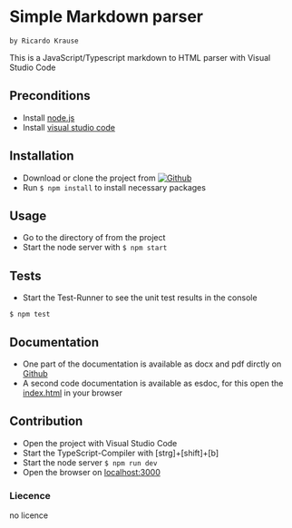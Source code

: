 # Simple Markdown parser
    by Ricardo Krause
    
This is a JavaScript/Typescript markdown to HTML parser with Visual Studio Code


## Preconditions
* Install [node.js](https://nodejs.org/en/)
* Install [visual studio code](https://code.visualstudio.com/)


## Installation
* Download or clone the project from [![Github](https://github.frapsoft.com/social/github.png)](https://github.com/thimmy687/Simple-MD2HTML)
* Run `$ npm install` to install necessary packages

## Usage
* Go to the directory of from the project
* Start the node server with `$ npm start`

## Tests
- Start the Test-Runner to see the unit test results in the console
```
$ npm test
```
## Documentation

* One part of the documentation is available as docx and pdf dirctly on [Github](https://github.com/thimmy687/Simple-MD2HTML/tree/master/docu)
* A second code documentation is available as esdoc, for this open the [index.html](./docu/esdoc/index.html) in your browser

## Contribution
- Open the project with Visual Studio Code
- Start the TypeScript-Compiler with [strg]+[shift]+[b]
- Start the node server `$ npm run dev`
- Open the browser on [localhost:3000](http://localhost:3000/)

### Liecence
no licence